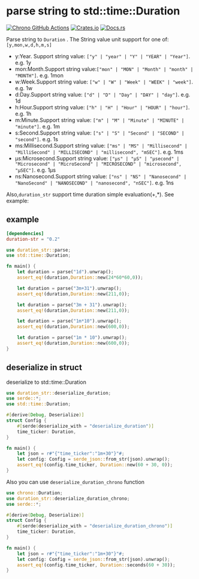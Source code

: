 # parse string to std::time::Duration

[![Chrono GitHub Actions](https://github.com/baoyachi/duration-str-rs/actions/workflows/check.yml/badge.svg)](https://github.com/baoyachi/duration-str-rs/actions?query=workflow%3Abuild)
[![Crates.io](https://img.shields.io/crates/v/duration-str.svg)](https://crates.io/crates/duration-str)
[![Docs.rs](https://docs.rs/duration-str/badge.svg)](https://docs.rs/duration-str)


Parse string to `Duration` . The String value unit support for one of:`[y,mon,w,d,h,m,s]`
- y:Year. Support string value: `["y" | "year" | "Y" | "YEAR" | "Year"]`. e.g. 1y
- mon:Month.Support string value:`["mon" | "MON" | "Month" | "month" | "MONTH"]`. e.g. 1mon
- w:Week.Support string value: `["w" | "W" | "Week" | "WEEK" | "week"]`. e.g. 1w
- d:Day.Support string value: `["d" | "D" | "Day" | "DAY" | "day"]`. e.g. 1d
- h:Hour.Support string value: `["h" | "H" | "Hour" | "HOUR" | "hour"]`. e.g. 1h
- m:Minute.Support string value: `["m" | "M" | "Minute" | "MINUTE" | "minute"]`. e.g. 1m
- s:Second.Support string value: `["s" | "S" | "Second" | "SECOND" | "second"]`. e.g. 1s
- ms:Millisecond.Support string value: `["ms" | "MS" | "Millisecond" | "MilliSecond" | "MILLISECOND" | "millisecond", "mSEC"]`. e.g. 1ms
- µs:Microsecond.Support string value: `["µs" | "µS" | "µsecond" | "Microsecond" | "MicroSecond" | "MICROSECOND" | "microsecond", "µSEC"]`. e.g. 1µs
- ns:Nanosecond.Support string value: `["ns" | "NS" | "Nanosecond" | "NanoSecond" | "NANOSECOND" | "nanosecond", "nSEC"]`. e.g. 1ns

Also,`duration_str` support time duration simple evaluation(+,*). See example:


## example
```toml
[dependencies]
duration-str = "0.2" 
```

```rust
use duration_str::parse;
use std::time::Duration;

fn main() {
    let duration = parse("1d").unwrap();
    assert_eq!(duration,Duration::new(24*60*60,0));

    let duration = parse("3m+31").unwrap();
    assert_eq!(duration,Duration::new(211,0));

    let duration = parse("3m + 31").unwrap();
    assert_eq!(duration,Duration::new(211,0));

    let duration = parse("1m*10").unwrap();
    assert_eq!(duration,Duration::new(600,0));

    let duration = parse("1m * 10").unwrap();
    assert_eq!(duration,Duration::new(600,0));
}
```

## deserialize in struct
deserialize to std::time::Duration

```rust
use duration_str::deserialize_duration;
use serde::*;
use std::time::Duration;

#[derive(Debug, Deserialize)]
struct Config {
    #[serde(deserialize_with = "deserialize_duration")]
    time_ticker: Duration,
}

fn main() {
    let json = r#"{"time_ticker":"1m+30"}"#;
    let config: Config = serde_json::from_str(json).unwrap();
    assert_eq!(config.time_ticker, Duration::new(60 + 30, 0));
}
```


Also you can use `deserialize_duration_chrono` function

```rust
use chrono::Duration;
use duration_str::deserialize_duration_chrono;
use serde::*;

#[derive(Debug, Deserialize)]
struct Config {
    #[serde(deserialize_with = "deserialize_duration_chrono")]
    time_ticker: Duration,
}

fn main() {
    let json = r#"{"time_ticker":"1m+30"}"#;
    let config: Config = serde_json::from_str(json).unwrap();
    assert_eq!(config.time_ticker, Duration::seconds(60 + 30));
}
```

